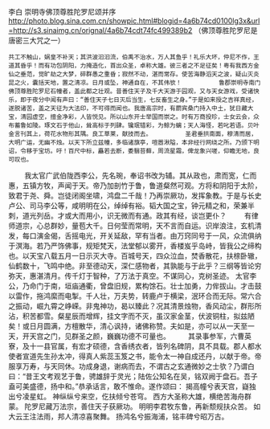 李白 崇明寺佛顶尊胜陀罗尼颂并序
http://photo.blog.sina.com.cn/showpic.html#blogid=4a6b74cd0100lg3x&url=http://s3.sinaimg.cn/orignal/4a6b74cdt74fc499389b2
（佛顶尊胜陀罗尼是唐密三大咒之一）
 
    共工不触山，娲皇不补天；其洪波汩汩流，伯禹不治水，万人其鱼乎！礼乐大坏，仲尼不作，王道其昏乎！而有功包阴阳，力掩造化，首出众圣，卓称大雄。彼三者之不足征矣！粤有我西方金仙之垂范，觉旷劫之大梦，碎群愚之重昏；寂然不动，湛而常存。使苦海静滔天之波，疑山灭炎昆之火，囊括天地，置之清凉。日月或坠，神通自在，不其伟欤！  　　     鲁郡崇明寺南门佛顶尊胜陀罗尼石幢者，盖此都之壮观。昔善住天子及千大天游于园观，又与天女游戏，受诸快乐，即于夜分中闻有声曰：“善住天子七日灭后当生，七反畜生之身。”于是如来授之吉祥真经，遂脱诸苦，盖之天征为大法印，不可得而闻也。我唐高宗时，有罽宾桑门持入中土，犹日藏大宝，清园虚空，擅金净彩，人皆悦见。所以山东开士举国而崇之。时有万商投珍，士女云会，众布蓄鲁如陵。琢文石于他山，耸高标于列肆。镵珉错彩，为鲸为螭；天人海怪，若叱若语。贝叶金言刊其上，荷花水物形其隅。良工草莱，献技而去。  　　    圣君垂拱南面，穆清而居，大明广运，无幽不烛。以天下所立兹幢，多临诸旗亭，喧嚣湫隘，本非经行网绕之所。乃颁下明诏，令移于宝坊。吁！百尺中标，矗若去断，委翳苔藓，周流星霜，俾龙象兴嗟，仰瞻无地，良可叹也。
　　    我太官广武伯陇西李公，先名琬，奉诏书改为辅。其从政也，肃而宽，仁而惠，五镇方牧，声闻于天。帝乃加剖竹于鲁，鲁道粲然可观。方将和阴阳于太阶，致君于尧、舜。岂徒闭阁坐啸，鸿盘二千哉！乃再崇厥功，发挥象教。于是与长史卢公、司马李公等，咸明明在公，绰绰有裕。韬大国之宝，钟元精之和，荣兼半刺，道光列岳。才或大而用小，识无微而有通。政其有经，谈岂更仆？  　　    有律师道宗，心总群妙，量苞大千。日何莹而常明，天不言而自运。识岸浪注，玄机清发，每口演金偈，舌摇电光，开关延敌，罕有当者。由万窍同号于一风，众流俱纳于溟海。若乃严饰佛事，规矩梵天，法堂郁以雾开，香楼岌乎岛峙，皆我公之缔构也。以天宝八载五月一日示灭大寺。百城号天，四众泣血，焚香散花，扶榇卧辙，仙鹤数十，飞鸣中绝。非至德动天，深仁感物者，其孰能与于此乎？三纲等皆论穷弥天，惠湛清月。传千灯于智种，了万法于真空。不谋同心，克树圣迹。      太官李公，乃命门于南，垣庙通衢，曾盘旧规，累构馀石。壮士加勇，力侔拔山。才击鼓以雷作，拖鸿縻而电掣。千人壮，万夫势，转鹿卢于横梁，泯环合而无际。常六合之振动，崛九霄之峥嵘。非鬼神功，曷以臻此？况其清景烛物，香风动尘，群形所沾，积苦都雪。粲星辰而增辉，挂文字而不灭，虽汉家金茎，伏波铜柱，拟兹陋矣！或日月圆满，方檀散华，清心讽持，诸佛称赞。夫如是，亦可以从一天至一天，开天宫之门，见群圣之颜，巍巍功德不可量也。  　　    其录事参军，六曹英寮，及十一县官属，有宏才硕德，含香绣衣者，皆列名碑阴，具不具载。郡人都水使者宣道先生孙太冲，得真人紫蕊玉笈之书，能令太一神自成还丹，以献于帝。帝服享万寿，与天同休。功成身退，谢病而去，不谓古之玄通微妙之士欤？乃谓白曰：“昔王文考观艺于鲁，骋雄辞于灵光；陆佐公知名在吴，铭双阙于盘石。吾子盍可美盛德，扬中和。”恭承话言，敢不惟命。遂作颂曰：      揭高幢兮表天宫，嶷独出兮凌星虹。    神纵纵兮来空，仡扶倾兮苍穹。    西方大圣称大雄，横绝苦海舟群蒙。    陀罗尼藏万法宗，善住天子获厥功。    明明李君牧东鲁，再新颓规扶众苦。    如大云王注法雨，邦人清凉喜聚舞。    扬鸿名兮振海浦，铭丰碑兮昭万古。
